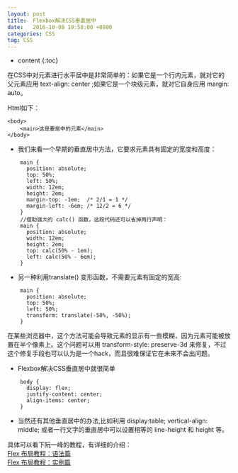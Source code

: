```yaml
---
layout: post
title:  Flexbox解决CSS垂直居中
date:   2016-10-08 19:58:00 +0800
categories: CSS
tag: CSS
---
```


* content
{:toc}

在CSS中对元素进行水平居中是非常简单的：如果它是一个行内元素，就对它的父元素应用 text-align: center ;如果它是一个块级元素，就对它自身应用 margin: auto。  

Html如下：  

	<body>
	    <main>这是要居中的元素</main>
	</body>

- 我们来看一个早期的垂直居中方法，它要求元素具有固定的宽度和高度：  

```
	main {
	  position: absolute;
	  top: 50%;
	  left: 50%;
	  width: 12em;
	  height: 2em;
	  margin-top: -1em;  /* 2/1 = 1 */
	  margin-left: -6em; /* 12/2 = 6 */
	}
	//借助强大的 calc() 函数，这段代码还可以省掉两行声明：
	main {
	  position: absolute;
	  width: 12em;
	  height: 2em;
	  top: calc(50% - 1em);
	  left: calc(50% - 6em);
	}
```

- 另一种利用translate() 变形函数，不需要元素有固定的宽高:    

```
	main {
	  position: absolute;
	  top: 50%;
	  left: 50%;
	  transform: translate(-50%, -50%);
	}
```

在某些浏览器中，这个方法可能会导致元素的显示有一些模糊，因为元素可能被放置在半个像素上。这个问题可以用 transform-style: preserve-3d 来修复，不过这个修复手段也可以认为是一个hack，而且很难保证它在未来不会出问题。  

- Flexbox解决CSS垂直居中就很简单  

```
	body {
	  display: flex;
	  justify-content: center;
	  align-items: center;
	}
```

- 当然还有其他垂直居中的办法,比如利用 display:table; vertical-align: middle; 或者一行文字的垂直居中可以设置相等的  line-height 和 height 等。  

 
具体可以看下阮一峰的教程，有详细的介绍：  
[Flex 布局教程：语法篇](http://www.ruanyifeng.com/blog/2015/07/flex-grammar.html)  
[Flex 布局教程：实例篇](http://www.ruanyifeng.com/blog/2015/07/flex-examples.html)